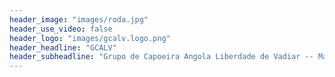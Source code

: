 ```yaml
---
header_image: "images/roda.jpg"
header_use_video: false
header_logo: "images/gcalv.logo.png"
header_headline: "GCALV"
header_subheadline: "Grupo de Capoeira Angola Liberdade de Vadiar -- Madrid"
---
```


